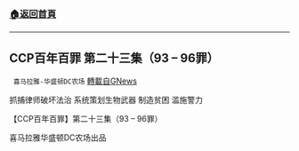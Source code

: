 ###  [:house:返回首頁](https://github.com/ourhimalayas/txt)
---


## CCP百年百罪 第二十三集（93 – 96罪）
` 喜马拉雅-华盛顿DC农场` [轉載自GNews](https://gnews.org/zh-hans/1552835/)

抓捕律师破坏法治
系统策划生物武器
制造贫困
滥施警力

【CCP百年百罪】第二十三集（93 – 96罪）

喜马拉雅华盛顿DC农场出品
